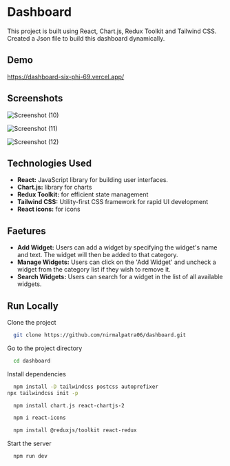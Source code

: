 # Dashboard

This project is built using React, Chart.js, Redux Toolkit and Tailwind CSS. Created a Json file to build this dashboard dynamically.

## Demo

https://dashboard-six-phi-69.vercel.app/

## Screenshots

![Screenshot (10)](https://github.com/user-attachments/assets/39d00360-fd4c-449f-a082-9c832e228d38)

![Screenshot (11)](https://github.com/user-attachments/assets/cb95bf69-c2b2-4efe-8c4a-2f1d614a0db3)

![Screenshot (12)](https://github.com/user-attachments/assets/21d2f1c3-9fb5-4638-bb72-b556f90d48e0)

## Technologies Used

- **React:** JavaScript library for building user interfaces.
- **Chart.js:** library for charts
- **Redux Toolkit:** for efficient state management
- **Tailwind CSS:** Utility-first CSS framework for rapid UI development
- **React icons:** for icons

## Faetures

- **Add Widget:** Users can add a widget by specifying the widget's name and text. The widget will then be added to that category.
- **Manage Widgets:** Users can click on the 'Add Widget'  and uncheck a widget from the category list if they wish to remove it.
- **Search Widgets:** Users can search for a widget in the list of all available widgets.

## Run Locally

Clone the project

```bash
  git clone https://github.com/nirmalpatra06/dashboard.git
```

Go to the project directory

```bash
  cd dashboard
```

Install dependencies

```bash
  npm install -D tailwindcss postcss autoprefixer
npx tailwindcss init -p
```
```bash
  npm install chart.js react-chartjs-2
```
```bash
  npm i react-icons
```
```bash
  npm install @reduxjs/toolkit react-redux 
```

Start the server

```bash
  npm run dev
```
